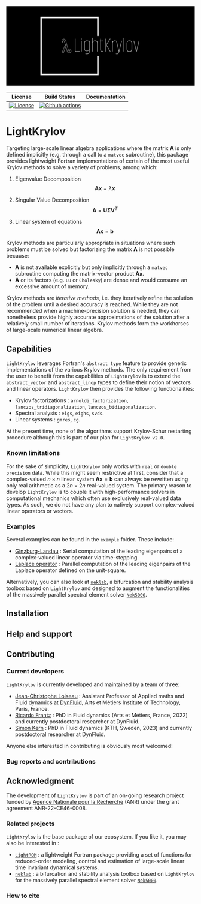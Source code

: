 <img src="imgs/logo-white.png" style="align:center; width:512px" />



|                         **License**                          |                       **Build Status**                       | **Documentation** |
| :----------------------------------------------------------: | :----------------------------------------------------------: | :---------------: |
| [![License](https://img.shields.io/badge/License-BSD_3--Clause-blue.svg)](https://opensource.org/licenses/BSD-3-Clause) | [![Github actions](https://github.com/nekStab/LightKrylov/actions/workflows/gcc.yml/badge.svg?event=push)](https://github.com/nekStab/LightKrylov/actions) |                   |

# LightKrylov

Targeting large-scale linear algebra applications where the matrix $\mathbf{A}$ is only defined implicitly (e.g. through a call to a `matvec` subroutine), this package provides lightweight Fortran implementations of certain of the most useful Krylov methods to solve a variety of problems, among which:

1. Eigenvalue Decomposition
   $$\mathbf{A} \mathbf{x} = \lambda \mathbf{x}$$

2. Singular Value Decomposition
   $$\mathbf{A} = \mathbf{U} \boldsymbol{\Sigma} \mathbf{V}^T$$


3. Linear system of equations
   $$\mathbf{Ax} = \mathbf{b}$$

Krylov methods are particularly appropriate in situations where such problems must be solved but factorizing the matrix $\mathbf{A}$ is not possible because:

- $\mathbf{A}$ is not available explicitly but only implicitly through a `matvec` subroutine computing the matrix-vector product $\mathbf{Ax}$.
- $\mathbf{A}$ or its factors (e.g. `LU` or `Cholesky`) are dense and would consume an excessive amount of memory.

Krylov methods are *iterative methods*, i.e. they iteratively refine the solution of the problem until a desired accuracy is reached. While they are not recommended when a machine-precision solution is needed, they can nonetheless provide highly accurate approximations of the solution after a relatively small number of iterations. Krylov methods form the workhorses of large-scale numerical linear algebra.

## Capabilities

`LightKrylov` leverages Fortran's `abstract type` feature to provide generic implementations of the various Krylov methods.
The only requirement from the user to benefit from the capabilities of `LightKrylov` is to extend the `abstract_vector` and `abstract_linop` types to define their notion of vectors and linear operators. `LightKrylov` then provides the following functionalities:

- Krylov factorizations : `arnoldi_factorization`, `lanczos_tridiagonalization`, `lanczos_bidiagonalization`.
- Spectral analysis : `eigs`, `eighs`, `svds`.
- Linear systems : `gmres`, `cg`.

At the present time, none of the algorithms support Krylov-Schur restarting procedure although this is part of our plan for `LightKrylov v2.0`.

### Known limitations

For the sake of simplicity, `LightKrylov` only works with `real` or `double precision` data. While this might seem restrictive at first, consider that a complex-valued $n \times n$ linear system $\mathbf{Ax} = \mathbf{b}$ can always be rewritten using only real arithmetic as a $2n \times 2n$ real-valued system.
The primary reason to develop `LightKrylov` is to couple it with high-performance solvers in computational mechanics which often use exclusively real-valued data types. As such, we do not have any plan to natively support complex-valued linear operators or vectors.

### Examples

Several examples can be found in the `example` folder. These include:
- [Ginzburg-Landau]() : Serial computation of the leading eigenpairs of a complex-valued linear operator via time-stepping.
- [Laplace operator]() : Parallel computation of the leading eigenpairs of the Laplace operator defined on the unit-square.

Alternatively, you can also look at [`neklab`](), a bifurcation and stability analysis toolbox based on `LightKrylov` and designed to augment the functionalities of the massively parallel spectral element solver [`Nek5000`]().

## Installation

## Help and support

## Contributing

### Current developers

`LightKrylov` is currently developed and maintained by a team of three:
- [Jean-Christophe Loiseau](https://loiseaujc.github.io/) : Assistant Professor of Applied maths and Fluid dynamics at [DynFluid](https://dynfluid.ensam.eu/), Arts et Métiers Institute of Technology, Paris, France.
- [Ricardo Frantz](https://github.com/ricardofrantz) : PhD in Fluid dynamics (Arts et Métiers, France, 2022) and currently postdoctoral researcher at DynFluid.
- [Simon Kern](https://github.com/Simkern/) : PhD in Fluid dynamics (KTH, Sweden, 2023) and currently postdoctoral researcher at DynFluid.

Anyone else interested in contributing is obviously most welcomed!

### Bug reports and contributions

## Acknowledgment

The development of `LightKrylov` is part of an on-going research project funded by [Agence Nationale pour la Recherche](https://anr.fr/en/) (ANR) under the grant agreement ANR-22-CE46-0008.

### Related projects

`LightKrylov` is the base package of our ecosystem. If you like it, you may also be interested in :
- [`LightROM`](https://github.com/nekStab/LightROM) : a lightweight Fortran package providing a set of functions for reduced-order modeling, control and estimation of large-scale linear time invariant dynamical systems.
- [`neklab`]() : a bifurcation and stability analysis toolbox based on `LightKrylov` for the massively parallel spectral element solver [`Nek5000`]().

### How to cite
